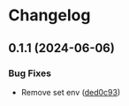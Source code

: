 # Changelog

## 0.1.1 (2024-06-06)


### Bug Fixes

* Remove set env ([ded0c93](https://github.com/LevineLighto/rust-multiphp/commit/ded0c93f28ea1ef59ef2a4905faac22a82e91f2d))
